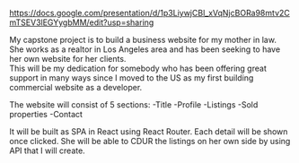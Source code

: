 https://docs.google.com/presentation/d/1p3LiywjCBl_xVqNjcBORa98mtv2CmTSEV3lEGYygbMM/edit?usp=sharing

My capstone project is to build a business website for my mother in law.
She works as a realtor in Los Angeles area and has been seeking to have her own website for her clients.  
This will be my dedication for somebody who has been offering great support in many ways since I moved to the US as my first building commercial website as a developer.

The website will consist of 5 sections:
-Title
-Profile
-Listings
-Sold properties
-Contact

It will be built as SPA in React using React Router. Each detail will be shown once clicked. She will be able to CDUR the listings on her own side by using API that I will create.
